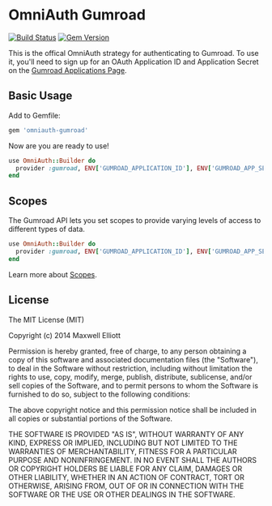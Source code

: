 # OmniAuth Gumroad

[![Build Status](https://travis-ci.org/maxwellE/omniauth-gumroad.png?branch=master)](https://travis-ci.org/maxwellE/omniauth-gumroad)
[![Gem Version](https://badge.fury.io/rb/omniauth-gumroad.png)](http://badge.fury.io/rb/omniauth-gumroad)

This is the offical OmniAuth strategy for authenticating to Gumroad.  To use it, you'll need to sign up for an OAuth Application ID and Application Secret on the [Gumroad Applications Page](https://gumroad.com/settings/developer).

## Basic Usage

Add to Gemfile:

```ruby
gem 'omniauth-gumroad'
```

Now are you are ready to use!

```ruby
use OmniAuth::Builder do
  provider :gumroad, ENV['GUMROAD_APPLICATION_ID'], ENV['GUMROAD_APP_SECRET']
end
```

## Scopes

The Gumroad API lets you set scopes to provide varying levels of access to different types of data.

```ruby
use OmniAuth::Builder do
  provider :gumroad, ENV['GUMROAD_APPLICATION_ID'], ENV['GUMROAD_APP_SECRET'], scope: 'edit_products view_sales'
end
```

Learn more about [Scopes](https://gumroad.com/api#api-scopes).

## License

The MIT License (MIT)

Copyright (c) 2014 Maxwell Elliott

Permission is hereby granted, free of charge, to any person obtaining a copy of
this software and associated documentation files (the "Software"), to deal in
the Software without restriction, including without limitation the rights to
use, copy, modify, merge, publish, distribute, sublicense, and/or sell copies of
the Software, and to permit persons to whom the Software is furnished to do so,
subject to the following conditions:

The above copyright notice and this permission notice shall be included in all
copies or substantial portions of the Software.

THE SOFTWARE IS PROVIDED "AS IS", WITHOUT WARRANTY OF ANY KIND, EXPRESS OR
IMPLIED, INCLUDING BUT NOT LIMITED TO THE WARRANTIES OF MERCHANTABILITY, FITNESS
FOR A PARTICULAR PURPOSE AND NONINFRINGEMENT. IN NO EVENT SHALL THE AUTHORS OR
COPYRIGHT HOLDERS BE LIABLE FOR ANY CLAIM, DAMAGES OR OTHER LIABILITY, WHETHER
IN AN ACTION OF CONTRACT, TORT OR OTHERWISE, ARISING FROM, OUT OF OR IN
CONNECTION WITH THE SOFTWARE OR THE USE OR OTHER DEALINGS IN THE SOFTWARE.
